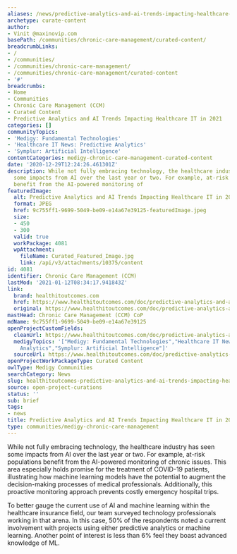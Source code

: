 ```yaml
---
aliases: /news/predictive-analytics-and-ai-trends-impacting-healthcare-it-in-2021
archetype: curate-content
author:
- Vinit @maxinovip.com
basePath: /communities/chronic-care-management/curated-content/
breadcrumbLinks:
- /
- /communities/
- /communities/chronic-care-management/
- /communities/chronic-care-management/curated-content
- '#'
breadcrumbs:
- Home
- Communities
- Chronic Care Management (CCM)
- Curated Content
- Predictive Analytics and AI Trends Impacting Healthcare IT in 2021
categories: []
communityTopics:
- 'Medigy: Fundamental Technologies'
- 'Healthcare IT News: Predictive Analytics'
- 'Symplur: Artificial Intelligence'
contentCategories: medigy-chronic-care-management-curated-content
date: '2020-12-29T12:24:26.461301Z'
description: While not fully embracing technology, the healthcare industry has seen
  some impacts from AI over the last year or two. For example, at-risk populations
  benefit from the AI-powered monitoring of
featuredImage:
  alt: Predictive Analytics and AI Trends Impacting Healthcare IT in 2021
  format: JPEG
  href: 9c755ff1-9699-5049-be09-e14a67e39125-featuredImage.jpeg
  size:
  - 450
  - 300
  valid: true
  workPackage: 4081
  wpAttachment:
    fileName: Curated_Featured_Image.jpg
    link: /api/v3/attachments/10375/content
id: 4081
identifier: Chronic Care Management (CCM)
lastMod: '2021-01-12T08:34:17.941843Z'
link:
  brand: healthitoutcomes.com
  href: https://www.healthitoutcomes.com/doc/predictive-analytics-and-ai-trends-impacting-healthcare-it-in-0001
  original: https://www.healthitoutcomes.com/doc/predictive-analytics-and-ai-trends-impacting-healthcare-it-in-0001
mastHead: Chronic Care Management (CCM) CoP
mdName: 9c755ff1-9699-5049-be09-e14a67e39125
openProjectCustomFields:
  cleanUrl: https://www.healthitoutcomes.com/doc/predictive-analytics-and-ai-trends-impacting-healthcare-it-in-0001
  medigyTopics: '["Medigy: Fundamental Technologies","Healthcare IT News: Predictive
    Analytics","Symplur: Artificial Intelligence"]'
  sourceUrl: https://www.healthitoutcomes.com/doc/predictive-analytics-and-ai-trends-impacting-healthcare-it-in-0001
openProjectWorkPackageType: Curated Content
owlType: Medigy Communities
searchCategory: News
slug: healthitoutcomes-predictive-analytics-and-ai-trends-impacting-healthcare-it-in-2021
source: open-project-curations
status: ''
sub: brief
tags:
- news
title: Predictive Analytics and AI Trends Impacting Healthcare IT in 2021
type: communities/medigy-chronic-care-management
---
```


<p>While not fully embracing technology, the healthcare industry has seen some impacts from AI over the last year or two. For example, at-risk populations benefit from the AI-powered monitoring of chronic issues. This area especially holds promise for the treatment of COVID-19 patients, illustrating how machine learning models have the potential to augment the decision-making processes of medical professionals. Additionally, this proactive monitoring approach prevents costly emergency hospital trips.</p><p>To better gauge the current use of AI and machine learning within the healthcare insurance field, our team surveyed technology professionals working in that arena. In this case, 50% of the respondents noted a current involvement with projects using either predictive analytics or machine learning. Another point of interest is less than 6% feel they boast advanced knowledge of ML.</p>